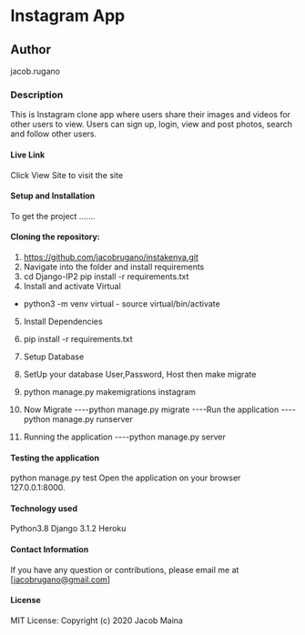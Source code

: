 # Instagram App
## Author
jacob.rugano

### Description
This is Instagram clone app where users share their images and videos for other users to view. Users can sign up, login, view and post photos, search and follow other users.

#### Live Link
Click View Site to visit the site

#### Setup and Installation
To get the project .......

#### Cloning the repository:
1) https://github.com/jacobrugano/instakenya.git 
2) Navigate into the folder and install requirements
3) cd Django-IP2 pip install -r requirements.txt 
4) Install and activate Virtual
- python3 -m venv virtual - source virtual/bin/activate  
5) Install Dependencies
6) pip install -r requirements.txt 
7) Setup Database
8) SetUp your database User,Password, Host then make migrate
9) python manage.py makemigrations instagram
10) Now Migrate
----python manage.py migrate 
----Run the application
----python manage.py runserver 

11) Running the application
----python manage.py server 

#### Testing the application
python manage.py test 
Open the application on your browser 127.0.0.1:8000.

#### Technology used
Python3.8
Django 3.1.2
Heroku

#### Contact Information
If you have any question or contributions, please email me at [jacobrugano@gmail.com]

#### License
MIT License:
Copyright (c) 2020 Jacob Maina